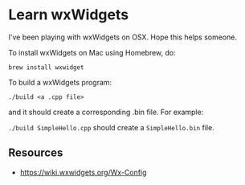 # Learn wxWidgets

I've been playing with wxWidgets on OSX. Hope this helps someone.

To install wxWidgets on Mac using Homebrew, do:

`brew install wxwidget`

To build a wxWidgets program:

`./build <a .cpp file>`

and it should create a corresponding .bin file. For example:

`./build SimpleHello.cpp` should create a `SimpleHello.bin` file.

## Resources

* https://wiki.wxwidgets.org/Wx-Config
